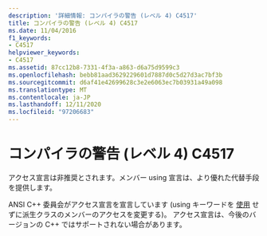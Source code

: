```yaml
---
description: '詳細情報: コンパイラの警告 (レベル 4) C4517'
title: コンパイラの警告 (レベル 4) C4517
ms.date: 11/04/2016
f1_keywords:
- C4517
helpviewer_keywords:
- C4517
ms.assetid: 87cc12b8-7331-4f3a-a863-d6a75d9599c3
ms.openlocfilehash: bebb81aad3629229601d7887d0c5d27d3ac7bf3b
ms.sourcegitcommit: d6af41e42699628c3e2e6063ec7b03931a49a098
ms.translationtype: MT
ms.contentlocale: ja-JP
ms.lasthandoff: 12/11/2020
ms.locfileid: "97206683"
---
```

# <a name="compiler-warning-level-4-c4517"></a>コンパイラの警告 (レベル 4) C4517

アクセス宣言は非推奨とされます。メンバー using 宣言は、より優れた代替手段を提供します。

ANSI C++ 委員会がアクセス宣言を宣言しています (using キーワードを [使用](../../cpp/using-declaration.md) せずに派生クラスのメンバーのアクセスを変更する)。 アクセス宣言は、今後のバージョンの C++ ではサポートされない場合があります。
